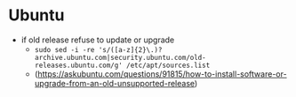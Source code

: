 # Ubuntu
* if old release refuse to update or upgrade
  * `sudo sed -i -re 's/([a-z]{2}\.)?archive.ubuntu.com|security.ubuntu.com/old-releases.ubuntu.com/g' /etc/apt/sources.list`
  * (https://askubuntu.com/questions/91815/how-to-install-software-or-upgrade-from-an-old-unsupported-release)
